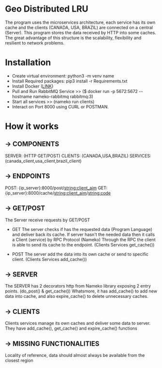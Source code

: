 # Geo Distributed LRU

The program uses the microservices architecture, each service has its own cache and the clients (CANADA, USA, BRAZIL) are connected on a central (Server). This program stores the data received by HTTP into some caches.
The great advantage of this structure is the scalability, flexibility and resilient to network problems.



# Installation

- Create virtual environment: python3 -m venv name
- Install Required packages: pip3 install -r Requirements.txt
- Install Docker ([LINK](https://docs.docker.com/install/))
- Pull and Run RabbitMQ Service >> ($ docker run -p 5672:5672 --hostname nameko-rabbitmq rabbitmq:3)
- Start all services >> (nameko run clients)
- Interact on Port 8000 using CURL or POSTMAN.



# How it works

## -> COMPONENTS

SERVER: (HTTP GET/POST)
CLIENTS: (CANADA,USA,BRAZIL)
SERVICES: (canada_client,usa_client,brazil_client)


## -> ENDPOINTS

POST: {ip_server}:8000/post/<string:client_aim>
GET: {ip_server}:8000/cache/<string:client_aim>/<string:code>


## -> GET/POST

The Server receive requests by GET/POST

- GET
The server checks if has the requested data (Program Language) and deliver back its cache.
If server hasn't the needed data then it calls a Client (service) by RPC Protocol (Nameko)
Through the RPC the client is able to send its cache to the endpoint.
(Clients Services get_cache())

- POST
The server add the data into its own cache or send to specific client.
(Clients Services add_cache())

## -> SERVER

The SERVER has 2 decorators http from Nameko library exposing 2 entry points.
(do_post() & get_cache())
Whatsmore, it has add_cache() to add new data into cache, and also expire_cache() to delete unnecessary caches.


## -> CLIENTS

Clients services manage its own caches and deliver some data to server.
They have add_cache(), get_cache() and expire_cache() functions


## -> MISSING FUNCTIONALITIES

Locality of reference, data should almost always be available from the closest region
